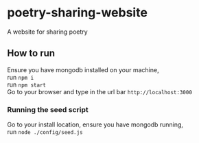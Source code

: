 # poetry-sharing-website
A website for sharing poetry  

## How to run
Ensure you have mongodb installed on your machine,  
run `npm i`  
run `npm start`  
Go to your browser and type in the url bar `http://localhost:3000`  

### Running the seed script
Go to your install location, ensure you have mongodb running,  
run `node ./config/seed.js`  